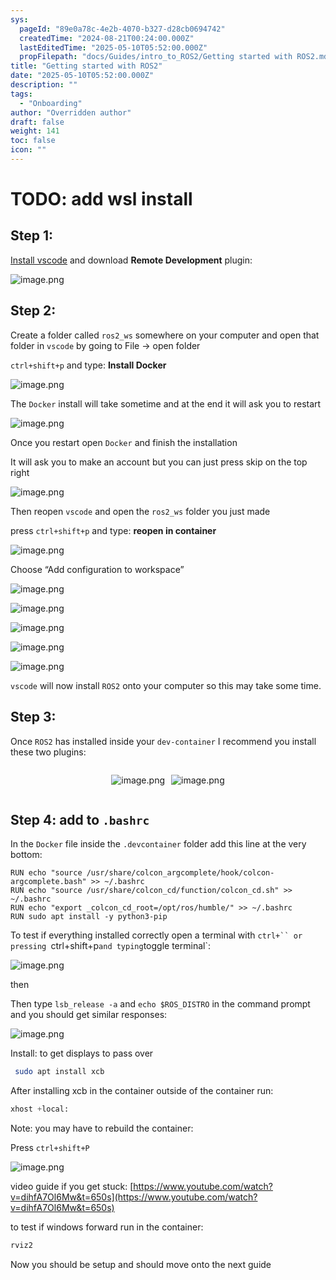 ```yaml
---
sys:
  pageId: "89e0a78c-4e2b-4070-b327-d28cb0694742"
  createdTime: "2024-08-21T00:24:00.000Z"
  lastEditedTime: "2025-05-10T05:52:00.000Z"
  propFilepath: "docs/Guides/intro_to_ROS2/Getting started with ROS2.md"
title: "Getting started with ROS2"
date: "2025-05-10T05:52:00.000Z"
description: ""
tags:
  - "Onboarding"
author: "Overridden author"
draft: false
weight: 141
toc: false
icon: ""
---
```


# TODO: add wsl install

## Step 1:

[Install vscode](https://code.visualstudio.com/download) and download **Remote Development** plugin:

![image.png](https://prod-files-secure.s3.us-west-2.amazonaws.com/d518164a-d88e-44d1-a4ee-3adb3bd8bce0/efb52993-1881-4a40-b95e-6f020334f022/image.png?X-Amz-Algorithm=AWS4-HMAC-SHA256&X-Amz-Content-Sha256=UNSIGNED-PAYLOAD&X-Amz-Credential=ASIAZI2LB466T4T7PXJT%2F20250609%2Fus-west-2%2Fs3%2Faws4_request&X-Amz-Date=20250609T110818Z&X-Amz-Expires=3600&X-Amz-Security-Token=IQoJb3JpZ2luX2VjEMr%2F%2F%2F%2F%2F%2F%2F%2F%2F%2FwEaCXVzLXdlc3QtMiJHMEUCIQCnMYu3MuMjYa8lPwyb%2BZr8whEpI6h0%2BV2rQNy2kD7BwAIgKxAPuJgxn2Ki%2BgvnSLNVkBoUBRDdz0klCEgejv6mgi4qiAQIo%2F%2F%2F%2F%2F%2F%2F%2F%2F%2F%2FARAAGgw2Mzc0MjMxODM4MDUiDAdWAKsUYhzqeJU6fCrcA7GGfZ8o7BFpLrvCoKYnT1YakLB%2FZJcjdc3xPTGe2gUZgv%2BwvPhjHfr%2F2ZMQfgc5WweXgEHZIgYgwHeNpPtOXNocGat1f%2F1OaPmP3lvHmJYRL%2BiBkvR7yzGI%2By7UdPP8Fy4WyoxEu8AtQbybUP%2B6KXJpxGwPKvpFIUH504YplwCUV1J%2FKrzBViv01zYl2HUgWlni%2FtxYpO8sd%2FUq8cRsII8Lfe3nUSK6RZtWkMTjObinU8W0gXsnMwxIomPZiPEWYLT6cyfsnYamwH%2BShsBuJ9pGpxvcgMbfjjY64QIk0cx32gy%2FOcN6eEWCuDqLxC9ak1PWvCflVxzFZbXmxoAut1gz5Bf5EOKH1ccIwqe6dkkP9xbbcR7GwAGFArNQ%2FjAZH4xHR3mQTZp8O7BeS1uEiFvNMq318KDJg8awF2%2B33L%2FbsZ2eQmjrCNs1bMjM2OrfkNmYTaS6fYibRuOhNAsI8BvTnm1ghHfxnmj4dxuy0h1dh1%2FtRo2Li%2FLltLVDpFzbP6%2B1Zj5H6YFDN%2FfqTiS%2F7hkirzdQXbqHIw2GIcJY65WpZMDWu1InihxHCs7mPFBNkzNUVg4PbIH6MqZTCUXRnCo7Yj1LhXLztV7DMIp8fpQiqPtaHafKEWhT8Dm%2BMPXgmsIGOqUBalLt%2FtrmnJk%2B6ARZ%2FPfTk8i92zZ%2FeqysvIKeIhs1z6P6Ovi64v%2BpBivWi4w2bcR7dX4sIDrKgb1cO90RZ5nsP%2BA1UQ%2FY%2FFOLbbX0dt3oPIgNCQ5Jg2UqLF0YMqyZiKjp4Ph4H2%2Ft%2BSaUGO6bq%2Fz6i2Bzs%2BzvFIi%2FhYLz93BKUdTQU6Is96oh4uTOh7d9Z8NxrQD7zJrw6AEXgkpsAWg4EpFIHGdt&X-Amz-Signature=8e792f524beffe8af9d93f110e80c80e4dc5e208cfd776466d25db9748c57846&X-Amz-SignedHeaders=host&x-id=GetObject)

## Step 2:

Create a folder called `ros2_ws` somewhere on your computer and open that folder in `vscode` by going to File → open folder 

`ctrl+shift+p` and type: **Install Docker**

![image.png](https://prod-files-secure.s3.us-west-2.amazonaws.com/d518164a-d88e-44d1-a4ee-3adb3bd8bce0/2269dc0e-1cd5-47ff-bceb-c04ad9b2eab0/image.png?X-Amz-Algorithm=AWS4-HMAC-SHA256&X-Amz-Content-Sha256=UNSIGNED-PAYLOAD&X-Amz-Credential=ASIAZI2LB466T4T7PXJT%2F20250609%2Fus-west-2%2Fs3%2Faws4_request&X-Amz-Date=20250609T110818Z&X-Amz-Expires=3600&X-Amz-Security-Token=IQoJb3JpZ2luX2VjEMr%2F%2F%2F%2F%2F%2F%2F%2F%2F%2FwEaCXVzLXdlc3QtMiJHMEUCIQCnMYu3MuMjYa8lPwyb%2BZr8whEpI6h0%2BV2rQNy2kD7BwAIgKxAPuJgxn2Ki%2BgvnSLNVkBoUBRDdz0klCEgejv6mgi4qiAQIo%2F%2F%2F%2F%2F%2F%2F%2F%2F%2F%2FARAAGgw2Mzc0MjMxODM4MDUiDAdWAKsUYhzqeJU6fCrcA7GGfZ8o7BFpLrvCoKYnT1YakLB%2FZJcjdc3xPTGe2gUZgv%2BwvPhjHfr%2F2ZMQfgc5WweXgEHZIgYgwHeNpPtOXNocGat1f%2F1OaPmP3lvHmJYRL%2BiBkvR7yzGI%2By7UdPP8Fy4WyoxEu8AtQbybUP%2B6KXJpxGwPKvpFIUH504YplwCUV1J%2FKrzBViv01zYl2HUgWlni%2FtxYpO8sd%2FUq8cRsII8Lfe3nUSK6RZtWkMTjObinU8W0gXsnMwxIomPZiPEWYLT6cyfsnYamwH%2BShsBuJ9pGpxvcgMbfjjY64QIk0cx32gy%2FOcN6eEWCuDqLxC9ak1PWvCflVxzFZbXmxoAut1gz5Bf5EOKH1ccIwqe6dkkP9xbbcR7GwAGFArNQ%2FjAZH4xHR3mQTZp8O7BeS1uEiFvNMq318KDJg8awF2%2B33L%2FbsZ2eQmjrCNs1bMjM2OrfkNmYTaS6fYibRuOhNAsI8BvTnm1ghHfxnmj4dxuy0h1dh1%2FtRo2Li%2FLltLVDpFzbP6%2B1Zj5H6YFDN%2FfqTiS%2F7hkirzdQXbqHIw2GIcJY65WpZMDWu1InihxHCs7mPFBNkzNUVg4PbIH6MqZTCUXRnCo7Yj1LhXLztV7DMIp8fpQiqPtaHafKEWhT8Dm%2BMPXgmsIGOqUBalLt%2FtrmnJk%2B6ARZ%2FPfTk8i92zZ%2FeqysvIKeIhs1z6P6Ovi64v%2BpBivWi4w2bcR7dX4sIDrKgb1cO90RZ5nsP%2BA1UQ%2FY%2FFOLbbX0dt3oPIgNCQ5Jg2UqLF0YMqyZiKjp4Ph4H2%2Ft%2BSaUGO6bq%2Fz6i2Bzs%2BzvFIi%2FhYLz93BKUdTQU6Is96oh4uTOh7d9Z8NxrQD7zJrw6AEXgkpsAWg4EpFIHGdt&X-Amz-Signature=daecac67b9c41996ad230e01654da3a51ede16c9334b0b6342edb9ba9d6a301b&X-Amz-SignedHeaders=host&x-id=GetObject)

The `Docker` install will take sometime and at the end it will ask you to restart

![image.png](https://prod-files-secure.s3.us-west-2.amazonaws.com/d518164a-d88e-44d1-a4ee-3adb3bd8bce0/ed233f78-be33-4b1f-b89c-9c346c0e961e/image.png?X-Amz-Algorithm=AWS4-HMAC-SHA256&X-Amz-Content-Sha256=UNSIGNED-PAYLOAD&X-Amz-Credential=ASIAZI2LB466T4T7PXJT%2F20250609%2Fus-west-2%2Fs3%2Faws4_request&X-Amz-Date=20250609T110818Z&X-Amz-Expires=3600&X-Amz-Security-Token=IQoJb3JpZ2luX2VjEMr%2F%2F%2F%2F%2F%2F%2F%2F%2F%2FwEaCXVzLXdlc3QtMiJHMEUCIQCnMYu3MuMjYa8lPwyb%2BZr8whEpI6h0%2BV2rQNy2kD7BwAIgKxAPuJgxn2Ki%2BgvnSLNVkBoUBRDdz0klCEgejv6mgi4qiAQIo%2F%2F%2F%2F%2F%2F%2F%2F%2F%2F%2FARAAGgw2Mzc0MjMxODM4MDUiDAdWAKsUYhzqeJU6fCrcA7GGfZ8o7BFpLrvCoKYnT1YakLB%2FZJcjdc3xPTGe2gUZgv%2BwvPhjHfr%2F2ZMQfgc5WweXgEHZIgYgwHeNpPtOXNocGat1f%2F1OaPmP3lvHmJYRL%2BiBkvR7yzGI%2By7UdPP8Fy4WyoxEu8AtQbybUP%2B6KXJpxGwPKvpFIUH504YplwCUV1J%2FKrzBViv01zYl2HUgWlni%2FtxYpO8sd%2FUq8cRsII8Lfe3nUSK6RZtWkMTjObinU8W0gXsnMwxIomPZiPEWYLT6cyfsnYamwH%2BShsBuJ9pGpxvcgMbfjjY64QIk0cx32gy%2FOcN6eEWCuDqLxC9ak1PWvCflVxzFZbXmxoAut1gz5Bf5EOKH1ccIwqe6dkkP9xbbcR7GwAGFArNQ%2FjAZH4xHR3mQTZp8O7BeS1uEiFvNMq318KDJg8awF2%2B33L%2FbsZ2eQmjrCNs1bMjM2OrfkNmYTaS6fYibRuOhNAsI8BvTnm1ghHfxnmj4dxuy0h1dh1%2FtRo2Li%2FLltLVDpFzbP6%2B1Zj5H6YFDN%2FfqTiS%2F7hkirzdQXbqHIw2GIcJY65WpZMDWu1InihxHCs7mPFBNkzNUVg4PbIH6MqZTCUXRnCo7Yj1LhXLztV7DMIp8fpQiqPtaHafKEWhT8Dm%2BMPXgmsIGOqUBalLt%2FtrmnJk%2B6ARZ%2FPfTk8i92zZ%2FeqysvIKeIhs1z6P6Ovi64v%2BpBivWi4w2bcR7dX4sIDrKgb1cO90RZ5nsP%2BA1UQ%2FY%2FFOLbbX0dt3oPIgNCQ5Jg2UqLF0YMqyZiKjp4Ph4H2%2Ft%2BSaUGO6bq%2Fz6i2Bzs%2BzvFIi%2FhYLz93BKUdTQU6Is96oh4uTOh7d9Z8NxrQD7zJrw6AEXgkpsAWg4EpFIHGdt&X-Amz-Signature=7ec388522c453ff43292a493b5f7b75c66b71efb529d1c32d2221111a9b2e763&X-Amz-SignedHeaders=host&x-id=GetObject)

Once you restart open `Docker` and finish the installation

It will ask you to make an account but you can just press skip on the top right

![image.png](https://prod-files-secure.s3.us-west-2.amazonaws.com/d518164a-d88e-44d1-a4ee-3adb3bd8bce0/21010ad9-1659-4fd9-9f59-9932a09b2a3d/image.png?X-Amz-Algorithm=AWS4-HMAC-SHA256&X-Amz-Content-Sha256=UNSIGNED-PAYLOAD&X-Amz-Credential=ASIAZI2LB466T4T7PXJT%2F20250609%2Fus-west-2%2Fs3%2Faws4_request&X-Amz-Date=20250609T110818Z&X-Amz-Expires=3600&X-Amz-Security-Token=IQoJb3JpZ2luX2VjEMr%2F%2F%2F%2F%2F%2F%2F%2F%2F%2FwEaCXVzLXdlc3QtMiJHMEUCIQCnMYu3MuMjYa8lPwyb%2BZr8whEpI6h0%2BV2rQNy2kD7BwAIgKxAPuJgxn2Ki%2BgvnSLNVkBoUBRDdz0klCEgejv6mgi4qiAQIo%2F%2F%2F%2F%2F%2F%2F%2F%2F%2F%2FARAAGgw2Mzc0MjMxODM4MDUiDAdWAKsUYhzqeJU6fCrcA7GGfZ8o7BFpLrvCoKYnT1YakLB%2FZJcjdc3xPTGe2gUZgv%2BwvPhjHfr%2F2ZMQfgc5WweXgEHZIgYgwHeNpPtOXNocGat1f%2F1OaPmP3lvHmJYRL%2BiBkvR7yzGI%2By7UdPP8Fy4WyoxEu8AtQbybUP%2B6KXJpxGwPKvpFIUH504YplwCUV1J%2FKrzBViv01zYl2HUgWlni%2FtxYpO8sd%2FUq8cRsII8Lfe3nUSK6RZtWkMTjObinU8W0gXsnMwxIomPZiPEWYLT6cyfsnYamwH%2BShsBuJ9pGpxvcgMbfjjY64QIk0cx32gy%2FOcN6eEWCuDqLxC9ak1PWvCflVxzFZbXmxoAut1gz5Bf5EOKH1ccIwqe6dkkP9xbbcR7GwAGFArNQ%2FjAZH4xHR3mQTZp8O7BeS1uEiFvNMq318KDJg8awF2%2B33L%2FbsZ2eQmjrCNs1bMjM2OrfkNmYTaS6fYibRuOhNAsI8BvTnm1ghHfxnmj4dxuy0h1dh1%2FtRo2Li%2FLltLVDpFzbP6%2B1Zj5H6YFDN%2FfqTiS%2F7hkirzdQXbqHIw2GIcJY65WpZMDWu1InihxHCs7mPFBNkzNUVg4PbIH6MqZTCUXRnCo7Yj1LhXLztV7DMIp8fpQiqPtaHafKEWhT8Dm%2BMPXgmsIGOqUBalLt%2FtrmnJk%2B6ARZ%2FPfTk8i92zZ%2FeqysvIKeIhs1z6P6Ovi64v%2BpBivWi4w2bcR7dX4sIDrKgb1cO90RZ5nsP%2BA1UQ%2FY%2FFOLbbX0dt3oPIgNCQ5Jg2UqLF0YMqyZiKjp4Ph4H2%2Ft%2BSaUGO6bq%2Fz6i2Bzs%2BzvFIi%2FhYLz93BKUdTQU6Is96oh4uTOh7d9Z8NxrQD7zJrw6AEXgkpsAWg4EpFIHGdt&X-Amz-Signature=c34cb65be55dad81a5f0d3c439880d13e5a7e32cb87dc0b6c26bc0aca071cb53&X-Amz-SignedHeaders=host&x-id=GetObject)

Then reopen `vscode` and open the `ros2_ws` folder you just made

press `ctrl+shift+p` and type: **reopen in container**

![image.png](https://prod-files-secure.s3.us-west-2.amazonaws.com/d518164a-d88e-44d1-a4ee-3adb3bd8bce0/4e93b8c2-41ad-488c-8095-c74205196118/image.png?X-Amz-Algorithm=AWS4-HMAC-SHA256&X-Amz-Content-Sha256=UNSIGNED-PAYLOAD&X-Amz-Credential=ASIAZI2LB466T4T7PXJT%2F20250609%2Fus-west-2%2Fs3%2Faws4_request&X-Amz-Date=20250609T110818Z&X-Amz-Expires=3600&X-Amz-Security-Token=IQoJb3JpZ2luX2VjEMr%2F%2F%2F%2F%2F%2F%2F%2F%2F%2FwEaCXVzLXdlc3QtMiJHMEUCIQCnMYu3MuMjYa8lPwyb%2BZr8whEpI6h0%2BV2rQNy2kD7BwAIgKxAPuJgxn2Ki%2BgvnSLNVkBoUBRDdz0klCEgejv6mgi4qiAQIo%2F%2F%2F%2F%2F%2F%2F%2F%2F%2F%2FARAAGgw2Mzc0MjMxODM4MDUiDAdWAKsUYhzqeJU6fCrcA7GGfZ8o7BFpLrvCoKYnT1YakLB%2FZJcjdc3xPTGe2gUZgv%2BwvPhjHfr%2F2ZMQfgc5WweXgEHZIgYgwHeNpPtOXNocGat1f%2F1OaPmP3lvHmJYRL%2BiBkvR7yzGI%2By7UdPP8Fy4WyoxEu8AtQbybUP%2B6KXJpxGwPKvpFIUH504YplwCUV1J%2FKrzBViv01zYl2HUgWlni%2FtxYpO8sd%2FUq8cRsII8Lfe3nUSK6RZtWkMTjObinU8W0gXsnMwxIomPZiPEWYLT6cyfsnYamwH%2BShsBuJ9pGpxvcgMbfjjY64QIk0cx32gy%2FOcN6eEWCuDqLxC9ak1PWvCflVxzFZbXmxoAut1gz5Bf5EOKH1ccIwqe6dkkP9xbbcR7GwAGFArNQ%2FjAZH4xHR3mQTZp8O7BeS1uEiFvNMq318KDJg8awF2%2B33L%2FbsZ2eQmjrCNs1bMjM2OrfkNmYTaS6fYibRuOhNAsI8BvTnm1ghHfxnmj4dxuy0h1dh1%2FtRo2Li%2FLltLVDpFzbP6%2B1Zj5H6YFDN%2FfqTiS%2F7hkirzdQXbqHIw2GIcJY65WpZMDWu1InihxHCs7mPFBNkzNUVg4PbIH6MqZTCUXRnCo7Yj1LhXLztV7DMIp8fpQiqPtaHafKEWhT8Dm%2BMPXgmsIGOqUBalLt%2FtrmnJk%2B6ARZ%2FPfTk8i92zZ%2FeqysvIKeIhs1z6P6Ovi64v%2BpBivWi4w2bcR7dX4sIDrKgb1cO90RZ5nsP%2BA1UQ%2FY%2FFOLbbX0dt3oPIgNCQ5Jg2UqLF0YMqyZiKjp4Ph4H2%2Ft%2BSaUGO6bq%2Fz6i2Bzs%2BzvFIi%2FhYLz93BKUdTQU6Is96oh4uTOh7d9Z8NxrQD7zJrw6AEXgkpsAWg4EpFIHGdt&X-Amz-Signature=394bbbddc054b18bd8ce4ab66567e76a8bbf38d72ee2c6172ccb7a972cb6bb9c&X-Amz-SignedHeaders=host&x-id=GetObject)

Choose “Add configuration to workspace”

![image.png](https://prod-files-secure.s3.us-west-2.amazonaws.com/d518164a-d88e-44d1-a4ee-3adb3bd8bce0/9560b282-5060-4989-ba37-97e7b2c22476/image.png?X-Amz-Algorithm=AWS4-HMAC-SHA256&X-Amz-Content-Sha256=UNSIGNED-PAYLOAD&X-Amz-Credential=ASIAZI2LB466T4T7PXJT%2F20250609%2Fus-west-2%2Fs3%2Faws4_request&X-Amz-Date=20250609T110818Z&X-Amz-Expires=3600&X-Amz-Security-Token=IQoJb3JpZ2luX2VjEMr%2F%2F%2F%2F%2F%2F%2F%2F%2F%2FwEaCXVzLXdlc3QtMiJHMEUCIQCnMYu3MuMjYa8lPwyb%2BZr8whEpI6h0%2BV2rQNy2kD7BwAIgKxAPuJgxn2Ki%2BgvnSLNVkBoUBRDdz0klCEgejv6mgi4qiAQIo%2F%2F%2F%2F%2F%2F%2F%2F%2F%2F%2FARAAGgw2Mzc0MjMxODM4MDUiDAdWAKsUYhzqeJU6fCrcA7GGfZ8o7BFpLrvCoKYnT1YakLB%2FZJcjdc3xPTGe2gUZgv%2BwvPhjHfr%2F2ZMQfgc5WweXgEHZIgYgwHeNpPtOXNocGat1f%2F1OaPmP3lvHmJYRL%2BiBkvR7yzGI%2By7UdPP8Fy4WyoxEu8AtQbybUP%2B6KXJpxGwPKvpFIUH504YplwCUV1J%2FKrzBViv01zYl2HUgWlni%2FtxYpO8sd%2FUq8cRsII8Lfe3nUSK6RZtWkMTjObinU8W0gXsnMwxIomPZiPEWYLT6cyfsnYamwH%2BShsBuJ9pGpxvcgMbfjjY64QIk0cx32gy%2FOcN6eEWCuDqLxC9ak1PWvCflVxzFZbXmxoAut1gz5Bf5EOKH1ccIwqe6dkkP9xbbcR7GwAGFArNQ%2FjAZH4xHR3mQTZp8O7BeS1uEiFvNMq318KDJg8awF2%2B33L%2FbsZ2eQmjrCNs1bMjM2OrfkNmYTaS6fYibRuOhNAsI8BvTnm1ghHfxnmj4dxuy0h1dh1%2FtRo2Li%2FLltLVDpFzbP6%2B1Zj5H6YFDN%2FfqTiS%2F7hkirzdQXbqHIw2GIcJY65WpZMDWu1InihxHCs7mPFBNkzNUVg4PbIH6MqZTCUXRnCo7Yj1LhXLztV7DMIp8fpQiqPtaHafKEWhT8Dm%2BMPXgmsIGOqUBalLt%2FtrmnJk%2B6ARZ%2FPfTk8i92zZ%2FeqysvIKeIhs1z6P6Ovi64v%2BpBivWi4w2bcR7dX4sIDrKgb1cO90RZ5nsP%2BA1UQ%2FY%2FFOLbbX0dt3oPIgNCQ5Jg2UqLF0YMqyZiKjp4Ph4H2%2Ft%2BSaUGO6bq%2Fz6i2Bzs%2BzvFIi%2FhYLz93BKUdTQU6Is96oh4uTOh7d9Z8NxrQD7zJrw6AEXgkpsAWg4EpFIHGdt&X-Amz-Signature=22bb4feb026548d6be6e97a93c33176e34ef61cc5118b2041813227a86c4022e&X-Amz-SignedHeaders=host&x-id=GetObject)

![image.png](https://prod-files-secure.s3.us-west-2.amazonaws.com/d518164a-d88e-44d1-a4ee-3adb3bd8bce0/2ee63f81-886b-48e8-a553-dc6e5eac99e4/image.png?X-Amz-Algorithm=AWS4-HMAC-SHA256&X-Amz-Content-Sha256=UNSIGNED-PAYLOAD&X-Amz-Credential=ASIAZI2LB466T4T7PXJT%2F20250609%2Fus-west-2%2Fs3%2Faws4_request&X-Amz-Date=20250609T110818Z&X-Amz-Expires=3600&X-Amz-Security-Token=IQoJb3JpZ2luX2VjEMr%2F%2F%2F%2F%2F%2F%2F%2F%2F%2FwEaCXVzLXdlc3QtMiJHMEUCIQCnMYu3MuMjYa8lPwyb%2BZr8whEpI6h0%2BV2rQNy2kD7BwAIgKxAPuJgxn2Ki%2BgvnSLNVkBoUBRDdz0klCEgejv6mgi4qiAQIo%2F%2F%2F%2F%2F%2F%2F%2F%2F%2F%2FARAAGgw2Mzc0MjMxODM4MDUiDAdWAKsUYhzqeJU6fCrcA7GGfZ8o7BFpLrvCoKYnT1YakLB%2FZJcjdc3xPTGe2gUZgv%2BwvPhjHfr%2F2ZMQfgc5WweXgEHZIgYgwHeNpPtOXNocGat1f%2F1OaPmP3lvHmJYRL%2BiBkvR7yzGI%2By7UdPP8Fy4WyoxEu8AtQbybUP%2B6KXJpxGwPKvpFIUH504YplwCUV1J%2FKrzBViv01zYl2HUgWlni%2FtxYpO8sd%2FUq8cRsII8Lfe3nUSK6RZtWkMTjObinU8W0gXsnMwxIomPZiPEWYLT6cyfsnYamwH%2BShsBuJ9pGpxvcgMbfjjY64QIk0cx32gy%2FOcN6eEWCuDqLxC9ak1PWvCflVxzFZbXmxoAut1gz5Bf5EOKH1ccIwqe6dkkP9xbbcR7GwAGFArNQ%2FjAZH4xHR3mQTZp8O7BeS1uEiFvNMq318KDJg8awF2%2B33L%2FbsZ2eQmjrCNs1bMjM2OrfkNmYTaS6fYibRuOhNAsI8BvTnm1ghHfxnmj4dxuy0h1dh1%2FtRo2Li%2FLltLVDpFzbP6%2B1Zj5H6YFDN%2FfqTiS%2F7hkirzdQXbqHIw2GIcJY65WpZMDWu1InihxHCs7mPFBNkzNUVg4PbIH6MqZTCUXRnCo7Yj1LhXLztV7DMIp8fpQiqPtaHafKEWhT8Dm%2BMPXgmsIGOqUBalLt%2FtrmnJk%2B6ARZ%2FPfTk8i92zZ%2FeqysvIKeIhs1z6P6Ovi64v%2BpBivWi4w2bcR7dX4sIDrKgb1cO90RZ5nsP%2BA1UQ%2FY%2FFOLbbX0dt3oPIgNCQ5Jg2UqLF0YMqyZiKjp4Ph4H2%2Ft%2BSaUGO6bq%2Fz6i2Bzs%2BzvFIi%2FhYLz93BKUdTQU6Is96oh4uTOh7d9Z8NxrQD7zJrw6AEXgkpsAWg4EpFIHGdt&X-Amz-Signature=bc61b1a7ff011b311b30c0a736b280cc165f91b3650adeb250c446bf10cd27a4&X-Amz-SignedHeaders=host&x-id=GetObject)

![image.png](https://prod-files-secure.s3.us-west-2.amazonaws.com/d518164a-d88e-44d1-a4ee-3adb3bd8bce0/ae1580b2-b048-407e-aed9-b584224a7a04/image.png?X-Amz-Algorithm=AWS4-HMAC-SHA256&X-Amz-Content-Sha256=UNSIGNED-PAYLOAD&X-Amz-Credential=ASIAZI2LB466T4T7PXJT%2F20250609%2Fus-west-2%2Fs3%2Faws4_request&X-Amz-Date=20250609T110818Z&X-Amz-Expires=3600&X-Amz-Security-Token=IQoJb3JpZ2luX2VjEMr%2F%2F%2F%2F%2F%2F%2F%2F%2F%2FwEaCXVzLXdlc3QtMiJHMEUCIQCnMYu3MuMjYa8lPwyb%2BZr8whEpI6h0%2BV2rQNy2kD7BwAIgKxAPuJgxn2Ki%2BgvnSLNVkBoUBRDdz0klCEgejv6mgi4qiAQIo%2F%2F%2F%2F%2F%2F%2F%2F%2F%2F%2FARAAGgw2Mzc0MjMxODM4MDUiDAdWAKsUYhzqeJU6fCrcA7GGfZ8o7BFpLrvCoKYnT1YakLB%2FZJcjdc3xPTGe2gUZgv%2BwvPhjHfr%2F2ZMQfgc5WweXgEHZIgYgwHeNpPtOXNocGat1f%2F1OaPmP3lvHmJYRL%2BiBkvR7yzGI%2By7UdPP8Fy4WyoxEu8AtQbybUP%2B6KXJpxGwPKvpFIUH504YplwCUV1J%2FKrzBViv01zYl2HUgWlni%2FtxYpO8sd%2FUq8cRsII8Lfe3nUSK6RZtWkMTjObinU8W0gXsnMwxIomPZiPEWYLT6cyfsnYamwH%2BShsBuJ9pGpxvcgMbfjjY64QIk0cx32gy%2FOcN6eEWCuDqLxC9ak1PWvCflVxzFZbXmxoAut1gz5Bf5EOKH1ccIwqe6dkkP9xbbcR7GwAGFArNQ%2FjAZH4xHR3mQTZp8O7BeS1uEiFvNMq318KDJg8awF2%2B33L%2FbsZ2eQmjrCNs1bMjM2OrfkNmYTaS6fYibRuOhNAsI8BvTnm1ghHfxnmj4dxuy0h1dh1%2FtRo2Li%2FLltLVDpFzbP6%2B1Zj5H6YFDN%2FfqTiS%2F7hkirzdQXbqHIw2GIcJY65WpZMDWu1InihxHCs7mPFBNkzNUVg4PbIH6MqZTCUXRnCo7Yj1LhXLztV7DMIp8fpQiqPtaHafKEWhT8Dm%2BMPXgmsIGOqUBalLt%2FtrmnJk%2B6ARZ%2FPfTk8i92zZ%2FeqysvIKeIhs1z6P6Ovi64v%2BpBivWi4w2bcR7dX4sIDrKgb1cO90RZ5nsP%2BA1UQ%2FY%2FFOLbbX0dt3oPIgNCQ5Jg2UqLF0YMqyZiKjp4Ph4H2%2Ft%2BSaUGO6bq%2Fz6i2Bzs%2BzvFIi%2FhYLz93BKUdTQU6Is96oh4uTOh7d9Z8NxrQD7zJrw6AEXgkpsAWg4EpFIHGdt&X-Amz-Signature=451fc8d5c39b57513c10a1540eaaa933d5d470a368944a9342079d072108d6dd&X-Amz-SignedHeaders=host&x-id=GetObject)

![image.png](https://prod-files-secure.s3.us-west-2.amazonaws.com/d518164a-d88e-44d1-a4ee-3adb3bd8bce0/53255b28-f75e-430f-b9e3-c0ac8577e42b/image.png?X-Amz-Algorithm=AWS4-HMAC-SHA256&X-Amz-Content-Sha256=UNSIGNED-PAYLOAD&X-Amz-Credential=ASIAZI2LB466T4T7PXJT%2F20250609%2Fus-west-2%2Fs3%2Faws4_request&X-Amz-Date=20250609T110818Z&X-Amz-Expires=3600&X-Amz-Security-Token=IQoJb3JpZ2luX2VjEMr%2F%2F%2F%2F%2F%2F%2F%2F%2F%2FwEaCXVzLXdlc3QtMiJHMEUCIQCnMYu3MuMjYa8lPwyb%2BZr8whEpI6h0%2BV2rQNy2kD7BwAIgKxAPuJgxn2Ki%2BgvnSLNVkBoUBRDdz0klCEgejv6mgi4qiAQIo%2F%2F%2F%2F%2F%2F%2F%2F%2F%2F%2FARAAGgw2Mzc0MjMxODM4MDUiDAdWAKsUYhzqeJU6fCrcA7GGfZ8o7BFpLrvCoKYnT1YakLB%2FZJcjdc3xPTGe2gUZgv%2BwvPhjHfr%2F2ZMQfgc5WweXgEHZIgYgwHeNpPtOXNocGat1f%2F1OaPmP3lvHmJYRL%2BiBkvR7yzGI%2By7UdPP8Fy4WyoxEu8AtQbybUP%2B6KXJpxGwPKvpFIUH504YplwCUV1J%2FKrzBViv01zYl2HUgWlni%2FtxYpO8sd%2FUq8cRsII8Lfe3nUSK6RZtWkMTjObinU8W0gXsnMwxIomPZiPEWYLT6cyfsnYamwH%2BShsBuJ9pGpxvcgMbfjjY64QIk0cx32gy%2FOcN6eEWCuDqLxC9ak1PWvCflVxzFZbXmxoAut1gz5Bf5EOKH1ccIwqe6dkkP9xbbcR7GwAGFArNQ%2FjAZH4xHR3mQTZp8O7BeS1uEiFvNMq318KDJg8awF2%2B33L%2FbsZ2eQmjrCNs1bMjM2OrfkNmYTaS6fYibRuOhNAsI8BvTnm1ghHfxnmj4dxuy0h1dh1%2FtRo2Li%2FLltLVDpFzbP6%2B1Zj5H6YFDN%2FfqTiS%2F7hkirzdQXbqHIw2GIcJY65WpZMDWu1InihxHCs7mPFBNkzNUVg4PbIH6MqZTCUXRnCo7Yj1LhXLztV7DMIp8fpQiqPtaHafKEWhT8Dm%2BMPXgmsIGOqUBalLt%2FtrmnJk%2B6ARZ%2FPfTk8i92zZ%2FeqysvIKeIhs1z6P6Ovi64v%2BpBivWi4w2bcR7dX4sIDrKgb1cO90RZ5nsP%2BA1UQ%2FY%2FFOLbbX0dt3oPIgNCQ5Jg2UqLF0YMqyZiKjp4Ph4H2%2Ft%2BSaUGO6bq%2Fz6i2Bzs%2BzvFIi%2FhYLz93BKUdTQU6Is96oh4uTOh7d9Z8NxrQD7zJrw6AEXgkpsAWg4EpFIHGdt&X-Amz-Signature=0d40d6efeaab5f362fb446e1b991194867b1744c87052c0558b868cf29e81a0a&X-Amz-SignedHeaders=host&x-id=GetObject)

![image.png](https://prod-files-secure.s3.us-west-2.amazonaws.com/d518164a-d88e-44d1-a4ee-3adb3bd8bce0/7c562767-5af9-4ffb-97d1-327bcdf4ee00/image.png?X-Amz-Algorithm=AWS4-HMAC-SHA256&X-Amz-Content-Sha256=UNSIGNED-PAYLOAD&X-Amz-Credential=ASIAZI2LB466T4T7PXJT%2F20250609%2Fus-west-2%2Fs3%2Faws4_request&X-Amz-Date=20250609T110818Z&X-Amz-Expires=3600&X-Amz-Security-Token=IQoJb3JpZ2luX2VjEMr%2F%2F%2F%2F%2F%2F%2F%2F%2F%2FwEaCXVzLXdlc3QtMiJHMEUCIQCnMYu3MuMjYa8lPwyb%2BZr8whEpI6h0%2BV2rQNy2kD7BwAIgKxAPuJgxn2Ki%2BgvnSLNVkBoUBRDdz0klCEgejv6mgi4qiAQIo%2F%2F%2F%2F%2F%2F%2F%2F%2F%2F%2FARAAGgw2Mzc0MjMxODM4MDUiDAdWAKsUYhzqeJU6fCrcA7GGfZ8o7BFpLrvCoKYnT1YakLB%2FZJcjdc3xPTGe2gUZgv%2BwvPhjHfr%2F2ZMQfgc5WweXgEHZIgYgwHeNpPtOXNocGat1f%2F1OaPmP3lvHmJYRL%2BiBkvR7yzGI%2By7UdPP8Fy4WyoxEu8AtQbybUP%2B6KXJpxGwPKvpFIUH504YplwCUV1J%2FKrzBViv01zYl2HUgWlni%2FtxYpO8sd%2FUq8cRsII8Lfe3nUSK6RZtWkMTjObinU8W0gXsnMwxIomPZiPEWYLT6cyfsnYamwH%2BShsBuJ9pGpxvcgMbfjjY64QIk0cx32gy%2FOcN6eEWCuDqLxC9ak1PWvCflVxzFZbXmxoAut1gz5Bf5EOKH1ccIwqe6dkkP9xbbcR7GwAGFArNQ%2FjAZH4xHR3mQTZp8O7BeS1uEiFvNMq318KDJg8awF2%2B33L%2FbsZ2eQmjrCNs1bMjM2OrfkNmYTaS6fYibRuOhNAsI8BvTnm1ghHfxnmj4dxuy0h1dh1%2FtRo2Li%2FLltLVDpFzbP6%2B1Zj5H6YFDN%2FfqTiS%2F7hkirzdQXbqHIw2GIcJY65WpZMDWu1InihxHCs7mPFBNkzNUVg4PbIH6MqZTCUXRnCo7Yj1LhXLztV7DMIp8fpQiqPtaHafKEWhT8Dm%2BMPXgmsIGOqUBalLt%2FtrmnJk%2B6ARZ%2FPfTk8i92zZ%2FeqysvIKeIhs1z6P6Ovi64v%2BpBivWi4w2bcR7dX4sIDrKgb1cO90RZ5nsP%2BA1UQ%2FY%2FFOLbbX0dt3oPIgNCQ5Jg2UqLF0YMqyZiKjp4Ph4H2%2Ft%2BSaUGO6bq%2Fz6i2Bzs%2BzvFIi%2FhYLz93BKUdTQU6Is96oh4uTOh7d9Z8NxrQD7zJrw6AEXgkpsAWg4EpFIHGdt&X-Amz-Signature=1791967e7af7bd55d9b3cc0fca588ff56eb4e955e302af425821b1afa7af468b&X-Amz-SignedHeaders=host&x-id=GetObject)

`vscode` will now install `ROS2` onto your computer so this may take some time.

## Step 3:

Once `ROS2` has installed inside your `dev-container` I recommend you install these two plugins:

<div style="display: flex;flex-direction: row; column-gap:10px; max-width: 630px;justify-content: center;">
<div>

![image.png](https://prod-files-secure.s3.us-west-2.amazonaws.com/d518164a-d88e-44d1-a4ee-3adb3bd8bce0/3fc3d550-5a54-4ba1-ba6b-faa01cdb7369/image.png?X-Amz-Algorithm=AWS4-HMAC-SHA256&X-Amz-Content-Sha256=UNSIGNED-PAYLOAD&X-Amz-Credential=ASIAZI2LB466RJU4QKEV%2F20250609%2Fus-west-2%2Fs3%2Faws4_request&X-Amz-Date=20250609T110819Z&X-Amz-Expires=3600&X-Amz-Security-Token=IQoJb3JpZ2luX2VjEMr%2F%2F%2F%2F%2F%2F%2F%2F%2F%2FwEaCXVzLXdlc3QtMiJHMEUCIDGQez99fTX2GGa1Wsvi57zDZ0WV7JoIMunoV3awwrbmAiEAxbBTxOfGf9hg9Cx160uyWnwtSv4rzkTyPrRCEWex4n8qiAQIo%2F%2F%2F%2F%2F%2F%2F%2F%2F%2F%2FARAAGgw2Mzc0MjMxODM4MDUiDAWZEfmBJ5MaLkUwyyrcA1CkWK%2FJETFriXayEj3P8Qbk%2FM0TihoZzNY5c%2BzRz585qonJxtTRnFfg8sFn0igKVfcVh1hoYc9FTjCD7%2F%2BnHwNrhKLLjLmEcEhf3s4s2W0pGLIi3MvdIn2na3FTURo3LzSqa8QO8ckSe3F0vVM5WG7x6d2q5ArXjvPy331lr4kNtiQOsayupQjFnMGkIyaFlAuhzoMx76rMWxXdF6p9Hm5nllYdibA4aaH%2BJ7oCbut0O0stJbAW%2B%2FHxa9zTLziLffSkJPWe0yWUuXIDChMmIwjFdlU7qhWOyJkuPuqwEOaZev%2FkvgTH%2BWvYJKXGnIGBKRgXo%2BdTfgxVBas4rdmERoniJuD6S%2FKaOFTNf%2Flvd611X8v4WNN2hgjn9Pq1RQbP6ySILi5gw226KLMdIS1YnTmRbOyXr52s%2FGVUWCjc8cjg8z1emk7y0b16OG6uX4%2BUXlMMPR65kHk3OcDGP4VFGuy3cTH64FaL8RrIsSWHrgSvcsQpr9DB32PTTu0UYajDrYNi%2FjwDwcoofDhU7f2SCEYN%2Bew25bvfQC%2Bhkm6aq4JKAXTAmRQEYQoTYany6Klirelm76885Ma1UnxaG53H8%2FlRDu8p1FBoz86lqqVkSIJ962iCH7Fy%2BWOKh2%2FPMKPemsIGOqUBKLR6bWiIaDC%2FRwmURln9wploJsbLR2oGCXw373OSCvy1ZIWitru%2FtX1Yo9R7tjuEII0GeyGw8vKZ8XPzzi4n5Q9FnUMysHni4RPo0Pf%2BTv87wR0NtgM7rqbXn1II2B78CNxblo0VGK7pwEY36vrdP2ZKEZCrAXa4DEXcFTXDSj1j2RZv0e4GgR0NBzSfSPeB3hMEr1Evo1psntxI8V6mTAfRAN1C&X-Amz-Signature=ace8c18d2864936a475ff120289f9be3060f9b2c0e6d65b71dc647de97e027c3&X-Amz-SignedHeaders=host&x-id=GetObject)

</div>
<div>

![image.png](https://prod-files-secure.s3.us-west-2.amazonaws.com/d518164a-d88e-44d1-a4ee-3adb3bd8bce0/d994cc66-13c2-4093-a5a3-f84cf4601a82/image.png?X-Amz-Algorithm=AWS4-HMAC-SHA256&X-Amz-Content-Sha256=UNSIGNED-PAYLOAD&X-Amz-Credential=ASIAZI2LB466T6EUXVMR%2F20250609%2Fus-west-2%2Fs3%2Faws4_request&X-Amz-Date=20250609T110819Z&X-Amz-Expires=3600&X-Amz-Security-Token=IQoJb3JpZ2luX2VjEMr%2F%2F%2F%2F%2F%2F%2F%2F%2F%2FwEaCXVzLXdlc3QtMiJHMEUCIEKSi5pbDUzTPi3u4SS7fyoZjdiFty5hKE79dSAIaNATAiEAgGXZHaONaEhCi2sbaV80oLykdfx8M5mLThSEfRC2kb8qiAQIo%2F%2F%2F%2F%2F%2F%2F%2F%2F%2F%2FARAAGgw2Mzc0MjMxODM4MDUiDICAFVBpy7SIgh40%2FSrcAyEoIwpqIG%2BxPzEb7I0MipT7HtLs87WY%2FNpOHQvwVVBXI4L9aIT6RS%2BEDurFzxIS%2F9f13UBXVrXdhY1pG%2FJ9ARI3W3mNczXvlmaw7NUA3FWdx%2F0%2B2R40OQtXwUXF2aScipz1ZXrtjAuW0v%2BBCYuoAyy%2BrWRyU9l6vOwd6xzvQcl8A4H9qGHzsoyt0cg32rbO6cmGOOAYh3TmViILCuYn%2FhdrKfd98qhnW9y03qGuftHPt4gJzzaUEVjGp8jvo8nBCwBr70uR7UXvl1Lx7y5W7cDyhhAbWWU66y9QmnIdmsXcdHBEdZGPtA0AURVbeOfatScblYPREQfX7ELq%2F4WdKwijz9rdnbwHrKdqN2nk2DwnEJMJ5S5IoQrXp1mxKyWwYh5n2nQcDMf1mpPVoFIhYq7BEEnsYZI6%2FwpnnEo9K02X60%2Fv2mGm9Po2qa2o5IP4KsXLGZJOCSH6iXVr%2B65OE32Lt82So5b1fPss5NftPIudFlxjb%2BbQQgszRlVOXYgKfAD0D1%2FOCOMtd3x9iofEsR%2B%2FOuiBqe2duvD0DtvQ%2FH2BLc%2BcuWTe2NhBo9UqmolQ12I%2FpuiJmwi1UEcUnvuN13rUUiOK6yYtLPjrxC1tQn1rnXhJ6oSxT3uPVjnOMLbemsIGOqUBiRqcnP09hEHuz9QDUqb9hJzvEm%2B%2FH3O3bobkkoo0rNwzg9%2BbRp0bptXkK%2BaJOYr0Kev5J71wxrLyFbaRP725FOpEWwPtRijpsCGfNHxm8Hbudg%2BCX0J1m1ogTpA18j5vQcrJPOWcJIETuDH%2BlVHr1cFzVTObPcxkblXaO1S1uribk%2Fa6gsA3vHZjMA4n9QEDqH5uU2rEVRG%2B6rT6gv%2FsIcofCDrw&X-Amz-Signature=7891364548c6625c4da5d369b70af37d6cfb8e7b7eebfc8a8553880fb74bb400&X-Amz-SignedHeaders=host&x-id=GetObject)

</div>
</div>

## Step 4: add to `.bashrc`

In the `Docker` file inside the `.devcontainer` folder add this line at the very bottom: 

```docker
RUN echo "source /usr/share/colcon_argcomplete/hook/colcon-argcomplete.bash" >> ~/.bashrc
RUN echo "source /usr/share/colcon_cd/function/colcon_cd.sh" >> ~/.bashrc
RUN echo "export _colcon_cd_root=/opt/ros/humble/" >> ~/.bashrc
RUN sudo apt install -y python3-pip 
```

To test if everything installed correctly open a terminal with `ctrl+`` or pressing `ctrl+shift+p` and typing `toggle terminal`:

![image.png](https://prod-files-secure.s3.us-west-2.amazonaws.com/d518164a-d88e-44d1-a4ee-3adb3bd8bce0/6a4943d8-b04e-4c02-9a58-775f3384d1a5/image.png?X-Amz-Algorithm=AWS4-HMAC-SHA256&X-Amz-Content-Sha256=UNSIGNED-PAYLOAD&X-Amz-Credential=ASIAZI2LB466T4T7PXJT%2F20250609%2Fus-west-2%2Fs3%2Faws4_request&X-Amz-Date=20250609T110818Z&X-Amz-Expires=3600&X-Amz-Security-Token=IQoJb3JpZ2luX2VjEMr%2F%2F%2F%2F%2F%2F%2F%2F%2F%2FwEaCXVzLXdlc3QtMiJHMEUCIQCnMYu3MuMjYa8lPwyb%2BZr8whEpI6h0%2BV2rQNy2kD7BwAIgKxAPuJgxn2Ki%2BgvnSLNVkBoUBRDdz0klCEgejv6mgi4qiAQIo%2F%2F%2F%2F%2F%2F%2F%2F%2F%2F%2FARAAGgw2Mzc0MjMxODM4MDUiDAdWAKsUYhzqeJU6fCrcA7GGfZ8o7BFpLrvCoKYnT1YakLB%2FZJcjdc3xPTGe2gUZgv%2BwvPhjHfr%2F2ZMQfgc5WweXgEHZIgYgwHeNpPtOXNocGat1f%2F1OaPmP3lvHmJYRL%2BiBkvR7yzGI%2By7UdPP8Fy4WyoxEu8AtQbybUP%2B6KXJpxGwPKvpFIUH504YplwCUV1J%2FKrzBViv01zYl2HUgWlni%2FtxYpO8sd%2FUq8cRsII8Lfe3nUSK6RZtWkMTjObinU8W0gXsnMwxIomPZiPEWYLT6cyfsnYamwH%2BShsBuJ9pGpxvcgMbfjjY64QIk0cx32gy%2FOcN6eEWCuDqLxC9ak1PWvCflVxzFZbXmxoAut1gz5Bf5EOKH1ccIwqe6dkkP9xbbcR7GwAGFArNQ%2FjAZH4xHR3mQTZp8O7BeS1uEiFvNMq318KDJg8awF2%2B33L%2FbsZ2eQmjrCNs1bMjM2OrfkNmYTaS6fYibRuOhNAsI8BvTnm1ghHfxnmj4dxuy0h1dh1%2FtRo2Li%2FLltLVDpFzbP6%2B1Zj5H6YFDN%2FfqTiS%2F7hkirzdQXbqHIw2GIcJY65WpZMDWu1InihxHCs7mPFBNkzNUVg4PbIH6MqZTCUXRnCo7Yj1LhXLztV7DMIp8fpQiqPtaHafKEWhT8Dm%2BMPXgmsIGOqUBalLt%2FtrmnJk%2B6ARZ%2FPfTk8i92zZ%2FeqysvIKeIhs1z6P6Ovi64v%2BpBivWi4w2bcR7dX4sIDrKgb1cO90RZ5nsP%2BA1UQ%2FY%2FFOLbbX0dt3oPIgNCQ5Jg2UqLF0YMqyZiKjp4Ph4H2%2Ft%2BSaUGO6bq%2Fz6i2Bzs%2BzvFIi%2FhYLz93BKUdTQU6Is96oh4uTOh7d9Z8NxrQD7zJrw6AEXgkpsAWg4EpFIHGdt&X-Amz-Signature=22fe0a0aab578cb77aa79f2149a5c8dc0f9a7ff7a7452b0bbc3ffdd566e86916&X-Amz-SignedHeaders=host&x-id=GetObject)

then 

Then type `lsb_release -a` and `echo $ROS_DISTRO` in the command prompt and you should get similar responses:

![image.png](https://prod-files-secure.s3.us-west-2.amazonaws.com/d518164a-d88e-44d1-a4ee-3adb3bd8bce0/3e635dec-a805-4e85-8b9e-d000e5b71a4e/image.png?X-Amz-Algorithm=AWS4-HMAC-SHA256&X-Amz-Content-Sha256=UNSIGNED-PAYLOAD&X-Amz-Credential=ASIAZI2LB466T4T7PXJT%2F20250609%2Fus-west-2%2Fs3%2Faws4_request&X-Amz-Date=20250609T110818Z&X-Amz-Expires=3600&X-Amz-Security-Token=IQoJb3JpZ2luX2VjEMr%2F%2F%2F%2F%2F%2F%2F%2F%2F%2FwEaCXVzLXdlc3QtMiJHMEUCIQCnMYu3MuMjYa8lPwyb%2BZr8whEpI6h0%2BV2rQNy2kD7BwAIgKxAPuJgxn2Ki%2BgvnSLNVkBoUBRDdz0klCEgejv6mgi4qiAQIo%2F%2F%2F%2F%2F%2F%2F%2F%2F%2F%2FARAAGgw2Mzc0MjMxODM4MDUiDAdWAKsUYhzqeJU6fCrcA7GGfZ8o7BFpLrvCoKYnT1YakLB%2FZJcjdc3xPTGe2gUZgv%2BwvPhjHfr%2F2ZMQfgc5WweXgEHZIgYgwHeNpPtOXNocGat1f%2F1OaPmP3lvHmJYRL%2BiBkvR7yzGI%2By7UdPP8Fy4WyoxEu8AtQbybUP%2B6KXJpxGwPKvpFIUH504YplwCUV1J%2FKrzBViv01zYl2HUgWlni%2FtxYpO8sd%2FUq8cRsII8Lfe3nUSK6RZtWkMTjObinU8W0gXsnMwxIomPZiPEWYLT6cyfsnYamwH%2BShsBuJ9pGpxvcgMbfjjY64QIk0cx32gy%2FOcN6eEWCuDqLxC9ak1PWvCflVxzFZbXmxoAut1gz5Bf5EOKH1ccIwqe6dkkP9xbbcR7GwAGFArNQ%2FjAZH4xHR3mQTZp8O7BeS1uEiFvNMq318KDJg8awF2%2B33L%2FbsZ2eQmjrCNs1bMjM2OrfkNmYTaS6fYibRuOhNAsI8BvTnm1ghHfxnmj4dxuy0h1dh1%2FtRo2Li%2FLltLVDpFzbP6%2B1Zj5H6YFDN%2FfqTiS%2F7hkirzdQXbqHIw2GIcJY65WpZMDWu1InihxHCs7mPFBNkzNUVg4PbIH6MqZTCUXRnCo7Yj1LhXLztV7DMIp8fpQiqPtaHafKEWhT8Dm%2BMPXgmsIGOqUBalLt%2FtrmnJk%2B6ARZ%2FPfTk8i92zZ%2FeqysvIKeIhs1z6P6Ovi64v%2BpBivWi4w2bcR7dX4sIDrKgb1cO90RZ5nsP%2BA1UQ%2FY%2FFOLbbX0dt3oPIgNCQ5Jg2UqLF0YMqyZiKjp4Ph4H2%2Ft%2BSaUGO6bq%2Fz6i2Bzs%2BzvFIi%2FhYLz93BKUdTQU6Is96oh4uTOh7d9Z8NxrQD7zJrw6AEXgkpsAWg4EpFIHGdt&X-Amz-Signature=177ab66f97e78fd3de5d33cb7b874746c2b63d3732308e0a7e023b5efa745f92&X-Amz-SignedHeaders=host&x-id=GetObject)

Install:  to get displays to pass over

```bash
 sudo apt install xcb
```

After installing xcb in the container outside of the container run:

```python
xhost +local:
```

Note: you may have to rebuild the container:

Press `ctrl+shift+P`

![image.png](https://prod-files-secure.s3.us-west-2.amazonaws.com/d518164a-d88e-44d1-a4ee-3adb3bd8bce0/6c2be660-2618-4c38-9c26-53554f7a0b7b/image.png?X-Amz-Algorithm=AWS4-HMAC-SHA256&X-Amz-Content-Sha256=UNSIGNED-PAYLOAD&X-Amz-Credential=ASIAZI2LB466T4T7PXJT%2F20250609%2Fus-west-2%2Fs3%2Faws4_request&X-Amz-Date=20250609T110818Z&X-Amz-Expires=3600&X-Amz-Security-Token=IQoJb3JpZ2luX2VjEMr%2F%2F%2F%2F%2F%2F%2F%2F%2F%2FwEaCXVzLXdlc3QtMiJHMEUCIQCnMYu3MuMjYa8lPwyb%2BZr8whEpI6h0%2BV2rQNy2kD7BwAIgKxAPuJgxn2Ki%2BgvnSLNVkBoUBRDdz0klCEgejv6mgi4qiAQIo%2F%2F%2F%2F%2F%2F%2F%2F%2F%2F%2FARAAGgw2Mzc0MjMxODM4MDUiDAdWAKsUYhzqeJU6fCrcA7GGfZ8o7BFpLrvCoKYnT1YakLB%2FZJcjdc3xPTGe2gUZgv%2BwvPhjHfr%2F2ZMQfgc5WweXgEHZIgYgwHeNpPtOXNocGat1f%2F1OaPmP3lvHmJYRL%2BiBkvR7yzGI%2By7UdPP8Fy4WyoxEu8AtQbybUP%2B6KXJpxGwPKvpFIUH504YplwCUV1J%2FKrzBViv01zYl2HUgWlni%2FtxYpO8sd%2FUq8cRsII8Lfe3nUSK6RZtWkMTjObinU8W0gXsnMwxIomPZiPEWYLT6cyfsnYamwH%2BShsBuJ9pGpxvcgMbfjjY64QIk0cx32gy%2FOcN6eEWCuDqLxC9ak1PWvCflVxzFZbXmxoAut1gz5Bf5EOKH1ccIwqe6dkkP9xbbcR7GwAGFArNQ%2FjAZH4xHR3mQTZp8O7BeS1uEiFvNMq318KDJg8awF2%2B33L%2FbsZ2eQmjrCNs1bMjM2OrfkNmYTaS6fYibRuOhNAsI8BvTnm1ghHfxnmj4dxuy0h1dh1%2FtRo2Li%2FLltLVDpFzbP6%2B1Zj5H6YFDN%2FfqTiS%2F7hkirzdQXbqHIw2GIcJY65WpZMDWu1InihxHCs7mPFBNkzNUVg4PbIH6MqZTCUXRnCo7Yj1LhXLztV7DMIp8fpQiqPtaHafKEWhT8Dm%2BMPXgmsIGOqUBalLt%2FtrmnJk%2B6ARZ%2FPfTk8i92zZ%2FeqysvIKeIhs1z6P6Ovi64v%2BpBivWi4w2bcR7dX4sIDrKgb1cO90RZ5nsP%2BA1UQ%2FY%2FFOLbbX0dt3oPIgNCQ5Jg2UqLF0YMqyZiKjp4Ph4H2%2Ft%2BSaUGO6bq%2Fz6i2Bzs%2BzvFIi%2FhYLz93BKUdTQU6Is96oh4uTOh7d9Z8NxrQD7zJrw6AEXgkpsAWg4EpFIHGdt&X-Amz-Signature=c51ced2f2be3e82d01a116cb84b08f20b9353ea29c4b3aa56a01f4c2a3210695&X-Amz-SignedHeaders=host&x-id=GetObject)

video guide if you get stuck: [https://www.youtube.com/watch?v=dihfA7Ol6Mw&t=650s](https://www.youtube.com/watch?v=dihfA7Ol6Mw&t=650s)

to test if windows forward run in the container:

```bash
rviz2
```

Now you should be setup and should move onto the next guide 
